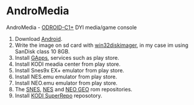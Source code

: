 # AndroMedia
AndroMedia - [ODROID-C1+](http://www.hardkernel.com/main/products/prdt_info.php?g_code=G143703355573) DYI media/game console

1. Download [Android](http://odroid.com/dokuwiki/doku.php?id=en:c1_release_android).
2. Write the image on sd card with [win32diskimager](http://sourceforge.net/projects/win32diskimager/), in my case im using SanDisk class 10 8GB.
3. Install [GApps](http://codewalkerster.blogspot.kr/2013/11/universal-1-click-gapps-installer-for.html), services such as play store. 
4. Install KODI meadia center from play store.
5. Install Snes9x EX+ emulator from play store.
6. Install NES.emu emulator from play store.
7. Install NEO.emu emulator from play store.
8. The [SNES](http://emu-fr.net/v1/module.php?page=programme_roms&console=Super_Nes), [NES](http://emu-fr.net/v1/module.php?page=programme_roms&console=Nes&tri=nom) and [NEO GEO](http://emu-fr.net/v1/module.php?page=programme_roms&console=Neo_Geo&tri=nom&l=M) rom repositories.
9. Install [KODI SuperRepo](https://superrepo.org/get-started/) reposotory.


